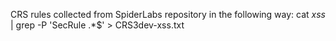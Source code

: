 CRS rules collected from SpiderLabs repository in the following way:
cat *xss* | grep -P 'SecRule .*$' > CRS3dev-xss.txt

